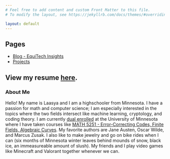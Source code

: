 ```yaml
---
# Feel free to add content and custom Front Matter to this file.
# To modify the layout, see https://jekyllrb.com/docs/themes/#overriding-theme-defaults

layout: default
---
```


## Pages

- [Blog - EquiTech Insights](https://laasyaaki.github.io/blog)
- [Projects](https://laasyaaki.github.io/projects.html)

View my resume [here](Laasya_Aki_Resume_.pdf).  
----

### About Me

Hello! My name is Laasya and I am a highschooler from Minnesota. I have a passion for math and computer science; I am especially interested in the topics where the two fields intersect like machine learning, cryptology, and coding theory. I am currently [dual enrolled](https://ccaps.umn.edu/post-secondary-enrollment-options-pseo?adlt=strict&toWww=1&redig=C4245F0759D64BEC8FFD7236005C7765) at the University of Minnesota where I have taken courses like [MATH 5251 - Error-Correcting Codes, Finite Fields, Algebraic Curves](https://onestop2.umn.edu/pcas/viewCatalogCourse.do?courseId=004201). My favorite authors are Jane Austen, Oscar Wilde, and Marcus Zusak. I also like to make jewelry and go on bike rides when I can (six months of Minnesota winter leaves behind mounds of snow, black ice, an immeasureable amount of slush). My friends and I play video games like Minecraft and Valorant together whenever we can. 


















